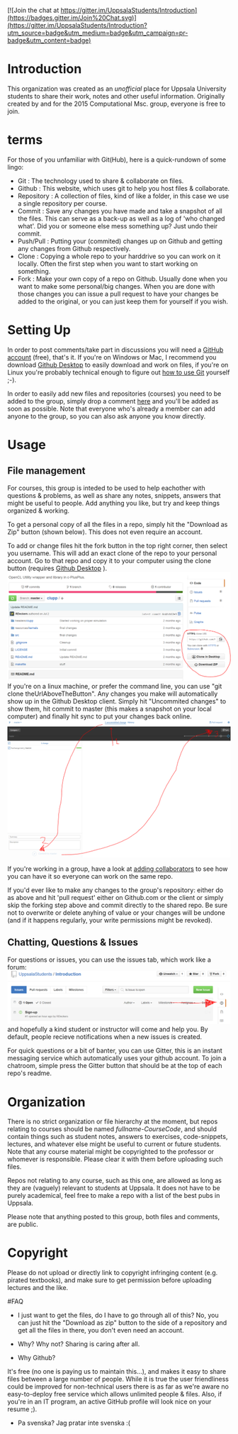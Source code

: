 [![Join the chat at https://gitter.im/UppsalaStudents/Introduction](https://badges.gitter.im/Join%20Chat.svg)](https://gitter.im/UppsalaStudents/Introduction?utm_source=badge&utm_medium=badge&utm_campaign=pr-badge&utm_content=badge)

# Introduction
  This organization was created as an *unofficial* place for Uppsala University students to share their work, notes and other useful information. Originally created by and for the 2015 Computational Msc. group, everyone is free to join.

# terms
For those of you unfamiliar with Git(Hub), here is a quick-rundown of some lingo:
* Git : The technology used to share & collaborate on files.
* Github : This website, which uses git to help you host files & collaborate. 
* Repository : A collection of files, kind of like a folder, in this case we use a single repository per course.
* Commit : Save any changes you have made and take a snapshot of all the files. This can serve as a back-up as well as a log 
   of 'who changed what'. Did you or someone else mess something up? Just undo their commit.
* Push/Pull : Putting your (commited) changes up on Github and getting any changes from Github respectively.
* Clone : Copying a whole repo to your harddrive so you can work on it locally. Often the first step when you want to start working on something.
* Fork : Make your own copy of a repo on Github. Usually done when you want to make some personal/big changes. When you are done with those changes you can issue a pull request to have your changes be added to the original, or you can just keep them for yourself if you wish. 

# Setting Up
In order to post comments/take part in discussions you will need a [GitHub account](https://github.com/join) (free), that's it. If you're on Windows or Mac, I recommend you download [Github Desktop](https://desktop.github.com/) to easily download and work on files, if you're on Linux you're probably technical enough to figure out [how to use Git](https://help.github.com/articles/set-up-git/#platform-linux) yourself ;-).

In order to easily add new files and repositories (courses) you need to be added to the group, simply drop a comment [here](https://github.com/UppsalaStudents/Introduction/issues/1) and you'll be added as soon as possible. Note that everyone who's already a member can add anyone to the group, so you can also ask anyone you know directly.

# Usage

## File management
For courses, this group is inteded to be used to help eachother with questions & problems, as well as share any notes, snippets, answers that might be useful to people. Add anything you like, but try and keep things organized & working.

 To get a personal copy of all the files in a repo, simply hit the "Download as Zip" button (shown below). This does not even require an account.
 
To add or change files hit the fork button in the top right corner, then select you username. This will add an exact clone of the repo to your personal account. Go to that repo and copy it to your computer using the clone button (requires [Github Desktop](https://desktop.github.com/) ).
![buttons](/Images/github_clone.PNG?raw=true)
If you're on a linux machine, or prefer the command line, you can use "git clone theUrlAboveTheButton". Any changes you make will automatically show up in the Github Desktop client. Simply hit "Uncommited changes" to show them, hit commit to master (this makes a snapshot on your local computer) and finally hit sync to put your changes back online.
![Github Sync](/Images/github_push.PNG?raw=true)

If you're working in a group, have a look at [adding collaborators](https://help.github.com/articles/adding-collaborators-to-a-personal-repository/) to see how you can have it so everyone can work on the same repo. 

If you'd ever like to make any changes to the group's repository: either do as above and hit 'pull request' either on Github.com or the client or simply skip the forking step above and commit directly to the shared repo. Be sure not to overwrite or delete anyhing of value or your changes will be undone (and if it happens regularly, your write permissions might be revoked). 

## Chatting, Questions & Issues

For questions or issues, you can use the issues tab, which work like a forum: ![issues tab](/Images/issues.PNG?raw=true) and hopefully a kind student or instructor will come and help you. By default, people recieve notifications when a new issues is created. 

For quick questions or a bit of banter, you can use Gitter, this is an instant messaging service which automatically uses your github account. To join a chatroom, simple press the Gitter button that should be at the top of each repo's readme. 


# Organization
  There is no strict organization or file hierarchy at the moment, but repos relating to courses should be named *fullname-CourseCode*, and should contain things such as student notes, answers to exercises, code-snippets, lectures, and whatever else might be useful to current or future students. Note that any course material might be copyrighted to the professor or whomever is responsible. Please clear it with them before uploading such files.
  
  Repos not relating to any course, such as this one, are allowed as long as they are (vaguely) relevant to students at Uppsala. It does not have to be purely academical, feel free to make a repo with a list of the best pubs in Uppsala.
  
  Please note that anything posted to this group, both files and comments, are public.

# Copyright
 Please do not upload or directly link to copyright infringing content (e.g. pirated  textbooks), and make sure to get permission before uploading lectures and the like.

#FAQ
* I just want to get the files, do I have to go through all of this?
  No, you can just hit the "Download as zip" button to the side of a repository and get all the files in there, you don't even need an account.

* Why?
  Why not? Sharing is caring after all.

* Why Github?

 It's free (no one is paying us to maintain this...), and makes it easy to share files between a large number of people. While it is true the user friendliness could be improved for non-technical users there is as far as we're aware no easy-to-deploy free service which allows unlimited people & files. Also, if you're in an IT program, an active GitHub profile will look nice on your resume ;).

* Pa svenska?
  Jag pratar inte svenska :(
